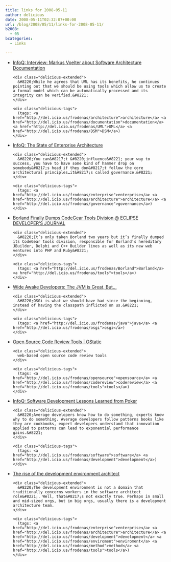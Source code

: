 ```yaml
---
title: links for 2008-05-11
author: delicious
date: 2008-05-11T02:32:07+00:00
url: /blog/2008/05/11/links-for-2008-05-11/
b2008:
  - 05
bcategories:
  - Links

---
```

<ul class="delicious">
  <li>
    <div class="delicious-link">
      <a href="http://www.infoq.com/news/2008/05/InterviewMarkusVoelterOnDocument">InfoQ: Interview: Markus Voelter about Software Architecture Documentation</a>
    </div>
    
    <div class="delicious-extended">
      &#8220;While he agrees that UML has its benefits, he continues pointing out that we should be using tools which allow us to create a formal model which can be automatically processed and its integrity can be verified.&#8221;
    </div>
    
    <div class="delicious-tags">
      (tags: <a href="http://del.icio.us/frodenas/architecture">architecture</a> <a href="http://del.icio.us/frodenas/documentation">documentation</a> <a href="http://del.icio.us/frodenas/UML">UML</a> <a href="http://del.icio.us/frodenas/DSM">DSM</a>)
    </div>
  </li>
  
  <li>
    <div class="delicious-link">
      <a href="http://www.infoq.com/news/2008/05/state-of-ea">InfoQ: The State of Enterprise Architecture</a>
    </div>
    
    <div class="delicious-extended">
      &#8220;You can&#8217;t &#8220;influence&#8221; your way to success, you have to have some kind of hammer drop on somebody&#8217;s head if they don&#8217;t follow the core architectural principles…it&#8217;s called governance.&#8221;
    </div>
    
    <div class="delicious-tags">
      (tags: <a href="http://del.icio.us/frodenas/enterprise">enterprise</a> <a href="http://del.icio.us/frodenas/architecture">architecture</a> <a href="http://del.icio.us/frodenas/governance">governance</a>)
    </div>
  </li>
  
  <li>
    <div class="delicious-link">
      <a href="http://eclipse.sys-con.com/read/561924.htm">Borland Finally Dumps CodeGear Tools Division @ ECLIPSE DEVELOPER&#8217;S JOURNAL</a>
    </div>
    
    <div class="delicious-extended">
      &#8220;It’s only taken Borland two years but it’s finally dumped its CodeGear tools division, responsible for Borland’s hereditary JBuilder, Delphi and C++ Builder lines as well as its new web ventures into PHP and Ruby&#8221;
    </div>
    
    <div class="delicious-tags">
      (tags: <a href="http://del.icio.us/frodenas/Borland">Borland</a> <a href="http://del.icio.us/frodenas/tools">tools</a>)
    </div>
  </li>
  
  <li>
    <div class="delicious-link">
      <a href="http://www.michaelnygard.com/blog/2008/05/the_jvm_is_great_but.html">Wide Awake Developers: The JVM is Great, But&#8230;</a>
    </div>
    
    <div class="delicious-extended">
      &#8220;OSGi is what we should have had since the beginning, instead of having the classpath inflicted on us.&#8221;
    </div>
    
    <div class="delicious-tags">
      (tags: <a href="http://del.icio.us/frodenas/java">java</a> <a href="http://del.icio.us/frodenas/osgi">osgi</a>)
    </div>
  </li>
  
  <li>
    <div class="delicious-link">
      <a href="http://ostatic.com/161492-blog/open-source-code-review-tools">Open Source Code Review Tools | OStatic</a>
    </div>
    
    <div class="delicious-extended">
      web-based open source code review tools
    </div>
    
    <div class="delicious-tags">
      (tags: <a href="http://del.icio.us/frodenas/opensource">opensource</a> <a href="http://del.icio.us/frodenas/codereview">codereview</a> <a href="http://del.icio.us/frodenas/tools">tools</a>)
    </div>
  </li>
  
  <li>
    <div class="delicious-link">
      <a href="http://www.infoq.com/articles/fields-it-depends">InfoQ: Software Development Lessons Learned from Poker</a>
    </div>
    
    <div class="delicious-extended">
      &#8220;Average developers know how to do something, experts know why to do something. Average developers follow patterns books like they are cookbooks, expert developers understand that innovation applied to patterns can lead to exponential performance gains.&#8221;
    </div>
    
    <div class="delicious-tags">
      (tags: <a href="http://del.icio.us/frodenas/software">software</a> <a href="http://del.icio.us/frodenas/development">development</a>)
    </div>
  </li>
  
  <li>
    <div class="delicious-link">
      <a href="http://www.ibm.com/developerworks/rational/library/edge/08/apr08/eeles/index.html">The rise of the development environment architect</a>
    </div>
    
    <div class="delicious-extended">
      &#8220;The development environment is not a domain that traditionally concerns workers in the software architect role&#8221;. Well, that&#8217;s not exactly true. Perhaps in small and mid-sized orgs, but in big orgs, usually there is a development architecture team.
    </div>
    
    <div class="delicious-tags">
      (tags: <a href="http://del.icio.us/frodenas/enterprise">enterprise</a> <a href="http://del.icio.us/frodenas/architecture">architecture</a> <a href="http://del.icio.us/frodenas/development">development</a> <a href="http://del.icio.us/frodenas/enviroment">enviroment</a> <a href="http://del.icio.us/frodenas/method">method</a> <a href="http://del.icio.us/frodenas/tools">tools</a>)
    </div>
  </li>
</ul>